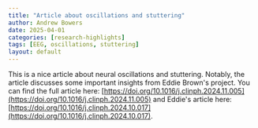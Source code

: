 ```yaml
---
title: "Article about oscillations and stuttering"
author: Andrew Bowers
date: 2025-04-01
categories: [research-highlights]
tags: [EEG, oscillations, stuttering]
layout: default
---
```



This is a nice article about neural oscillations and stuttering. Notably, the article discusses some important insights from Eddie Brown's project. You can find the full article here: [https://doi.org/10.1016/j.clinph.2024.11.005](https://doi.org/10.1016/j.clinph.2024.11.005) and Eddie's article here: [https://doi.org/10.1016/j.clinph.2024.10.017](https://doi.org/10.1016/j.clinph.2024.10.017).
